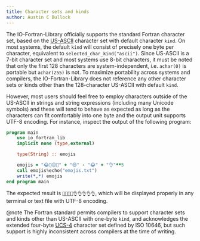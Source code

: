 ```yaml
---
title: Character sets and kinds
author: Austin C Bullock
---
```


The IO-Fortran-Library officially supports the standard Fortran
character set, based on the
[US-ASCII](https://en.wikipedia.org/wiki/ASCII) character set with
default character `kind`. On most systems, the default `kind` will
consist of precisely one byte per character, equivalent to
`selected_char_kind("ascii")`. Since US-ASCII is a 7-bit character set
and most systems use 8-bit characters, it must be noted that only the
first 128 characters are system-independent, i.e. `achar(0)` is
portable but `achar(255)` is not. To maximize portability across
systems and compilers, the IO-Fortran-Library does not reference any
other character sets or kinds other than the 128-character US-ASCII
with default `kind`.

However, most users should feel free to employ characters outside of
the US-ASCII in strings and string expressions (including many Unicode
symbols) and these will tend to behave as expected as long as the
characters can fit comfortably into one byte and the output unit
supports UTF-8 encoding. For instance, inspect the output of the
following program:

```fortran
program main
    use io_fortran_lib
    implicit none (type,external)

    type(String) :: emojis

    emojis = "😂🙈😊🤣" + "😍" - "😂" + "👌"**5
    call emojis%echo("emojis.txt")
    write(*,*) emojis
end program main
```

The expected result is `🙈😊🤣😍👌👌👌👌👌`, which will be displayed
properly in any terminal or text file with UTF-8 encoding.

@note The Fortran standard permits compilers to support character sets
and kinds other than US-ASCII with one-byte `kind`, and acknowledges
the extended four-byte
[UCS-4](https://en.wikipedia.org/wiki/Universal_Coded_Character_Set)
character set defined by ISO 10646, but such support is highly
inconsistent across compilers at the time of writing.
